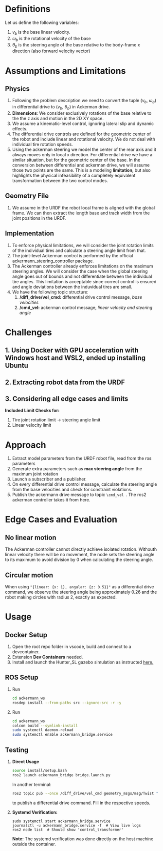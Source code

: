 # Definitions
Let us define the following variables:

1. $v_b$ is the base linear velocity.
2. $\omega_b$ is the rotational velocity of the base
3. $\theta_b$ is the steering angle of the base relative to the body-frame x direction (also forward velocity vector)

# Assumptions and Limitations
## Physics
1. Following the problem description we need to convert the tuple ($v_b$, $\omega_b$) in differential drive to ($v_b$, $\theta_b$) in Ackerman drive.
2. **Dimensions**: We consider exclusively rotations of the base relative to the the z axis and motion in the 2D XY space.
3. We assume a kinematic-level control, ignoring lateral slip and dynamic effects.
4. The differential drive controls are defined for the geometric center of the robot and include linear and rotational velocity. We do not deal with individual tire rotation speeds.
5. Using the ackerman steering we model the center of the rear axis and it always moves only in local x direction. For differential drive we have a similar situation, but for the geometric center of the base. In the conversion between differential and ackerman drive, we will assume those two points are the same. This is a modeling **limitation**, but also highlights the physical infeasibility of a completely equivalent transformation between the two control modes.

## Geometry File
1. We assume in the URDF the robot local frame is aligned with the global frame. We can then extract the length base and track width from the joint positions in the URDF.

## Implementation
1. To enforce physical limitations, we will consider the joint rotation limits of the individual tires and calculate a steering angle limit from that.
2. The joint-level Ackerman control is performed by the official ackermann_steering_controller package.
3. The Ackerman controller already enforces limitations on the maximum steering angles. We will consider the case when the global steering angle goes out of bounds and not differentiate between the individual tire angles. This limitation is acceptable since correct control is ensured and angle deviations between the induvidual tires are small.
4. We have the following topic structure:
   1. **/diff_drive/vel_cmd:** differential drive control message, *base velocities*
   2. **/cmd_vel:** ackerman control message, *linear velocity and steering angle*

# Challenges

## 1. Using Docker with GPU acceleration with Windows host and WSL2, ended up installing Ubuntu
## 2. Extracting robot data from the URDF
## 3. Considering all edge cases and limits
**Included Limit Checks for:**
1. Tire joint rotation limit -> steering angle limit
2. Linear velocity limit

# Approach
1. Extract model parameters from the URDF robot file, read from the ros parameters
2. Generate extra parameters such as **max steering angle** from the maximum joint rotation
3. Launch a subscriber and a publisher.
4. On every differential drive control message, calculate the steering angle from the base velocities and check for constraint violations.
5. Publish the ackermann drive message to topic ```\cmd_vel ```. The ros2 ackerman controller takes it from here. 

# Edge Cases and Evaluation
## No linear motion
The Ackerman controller cannot directly achieve isolated rotation. Withouth linear velocity there will be no movement, the node sets the steering angle to its maximum to avoid division by 0 when calculating the steering angle.

## Circular motion
When using ```"{linear: {x: 1}, angular: {z: 0.5}}"``` as a differential drive command, we observe the steering angle being approximately 0.26 and the robot making circles with radius 2, exactly as expected.

# Usage
## Docker Setup
1. Open the root repo folder in vscode, build and connect to a devcontainer.
2. Extension **Dev Containers** needed.
3. Install and launch the Hunter_SL gazebo simulation as instructed [here.](https://github.com/agilexrobotics/ugv_gazebo_sim/tree/humble/hunter_se)
## ROS Setup
1. Run
   ``` bash
   cd ackermann_ws  
   rosdep install --from-paths src --ignore-src -r -y
   ```
3. Run 
   ``` bash
   cd ackermann_ws
   colcon build --symlink-install
   sudo systemctl daemon-reload
   sudo systemctl enable ackermann_bridge.service
   ```

## Testing
1. **Direct Usage**
   ``` bash
   source install/setup.bash
   ros2 launch ackermann_bridge bridge.launch.py
   ```
   In another terminal:
   ``` bash
   ros2 topic pub --once /diff_drive/vel_cmd geometry_msgs/msg/Twist "{linear: {x: INPUT}, angular: {z: INPUT}}"
   ```
   to publish a differential drive command. Fill in the respective speeds.

2. **Systemd Verification:**
   ```
   sudo systemctl start ackermann_bridge.service
   journalctl -u ackermann_bridge.service -f  # View live logs
   ros2 node list  # Should show 'control_transformer'
   ```
   **Note:** The systemd verification was done directly on the host machine outside the container.